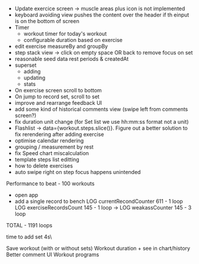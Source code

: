 - Update exercice screen -> muscle areas plus icon is not implemented
- keyboard avoiding view pushes the content over the header if th einput is on the bottom of screen
- Timer
  - workout timer for today's workout
  - configurable duration based on exercise
- edit exercise measureBy and groupBy
- step stack view -> click on empty space OR back to remove focus on set
- reasonable seed data rest periods & createdAt
- superset
  - adding
  - updating
  - stats
- On exercise screen scroll to bottom
- On jump to record set, scroll to set
- improve and rearrange feedback UI
- add some kind of historical comments view (swipe left from comments screen?)
- fix duration unit change (for Set list we use hh:mm:ss format not a unit)
- Flashlist -> data={workout.steps.slice()}. Figure out a better solution to fix rerendering after adding exercise
- optimise calendar rendering
- grouping / measurement by rest
- fix Speed chart miscalculation
- template steps list editting
- how to delete exercises
- auto swipe right on step focus happens unintended 

Performance to beat -
100 workouts

- open app
- add a single record to bench
  LOG currentRecondCounter 611 - 1 loop
  LOG exerciseRecordsCount 145 - 1 loop
  -> LOG weakassCounter 145 - 3 loop

TOTAL - 1191 loops

time to add set 4s\

Save workout (with or without sets)
Workout duration + see in chart/history
Better comment UI
Workout programs
